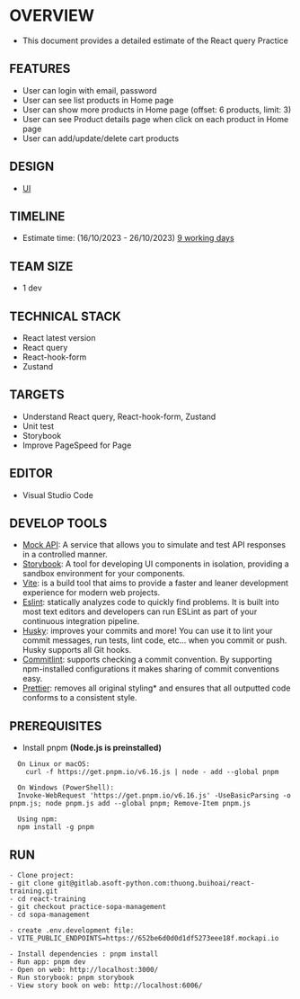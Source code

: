 # OVERVIEW
- This document provides a detailed estimate of the React query Practice

## FEATURES
- User can login with email, password
- User can see list products in Home page
- User can show more products in Home page (offset: 6 products, limit: 3)
- User can see Product details page when click on each product in Home page
- User can add/update/delete cart products

## DESIGN
- [UI](https://www.figma.com/file/szgvNWlyqFUqgDTDTeLl9p/SOPA-E-Commerce-Website-UI-KIT-(Community)?type=design&node-id=10-2&mode=design&t=hPieyB5mLcmMJZQk-0)

## TIMELINE
- Estimate time: (16/10/2023 - 26/10/2023) [9 working days](https://docs.google.com/document/d/1XpJJAkSAbfo5S5jrJW0uuXG6SwhtP1zD/edit)

## TEAM SIZE
- 1 dev

## TECHNICAL STACK
- React latest version
- React query
- React-hook-form
- Zustand

## TARGETS
- Understand  React query, React-hook-form, Zustand
- Unit test
- Storybook
- Improve PageSpeed for Page

## EDITOR
- Visual Studio Code

## DEVELOP TOOLS
- [Mock API](https://mockapi.io/): A service that allows you to simulate and test API responses in a controlled manner.
- [Storybook](https://storybook.js.org/): A tool for developing UI components in isolation, providing a sandbox environment for your components.
- [Vite](https://vitejs.dev/): is a build tool that aims to provide a faster and leaner development experience for modern web projects.
- [Eslint](https://eslint.org/): statically analyzes code to quickly find problems. It is built into most text editors and developers can run ESLint as part of your continuous integration pipeline.
- [Husky](https://typicode.github.io): improves your commits and more! You can use it to lint your commit messages, run tests, lint code, etc... when you commit or push. Husky supports all Git hooks.
- [Commitlint](https://commitlint.js.org/): supports checking a commit convention. By supporting npm-installed configurations it makes sharing of commit conventions easy.
- [Prettier](https://prettier.io/): removes all original styling\* and ensures that all outputted code conforms to a consistent style.

## PREREQUISITES
- Install pnpm **(Node.js is preinstalled)**
```
  On Linux or macOS:
    curl -f https://get.pnpm.io/v6.16.js | node - add --global pnpm
```
```
  On Windows (PowerShell):
  Invoke-WebRequest 'https://get.pnpm.io/v6.16.js' -UseBasicParsing -o pnpm.js; node pnpm.js add --global pnpm; Remove-Item pnpm.js
```
```
  Using npm:
  npm install -g pnpm
```

## RUN
```
- Clone project:
- git clone git@gitlab.asoft-python.com:thuong.buihoai/react-training.git
- cd react-training
- git checkout practice-sopa-management
- cd sopa-management
```

```
- create .env.development file:
- VITE_PUBLIC_ENDPOINTS=https://652be6d0d0d1df5273eee18f.mockapi.io
```

```
- Install dependencies : pnpm install
- Run app: pnpm dev
- Open on web: http://localhost:3000/
- Run storybook: pnpm storybook
- View story book on web: http://localhost:6006/
```